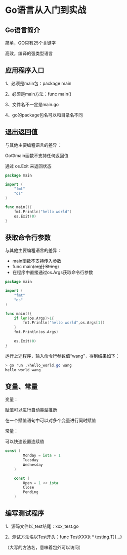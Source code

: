 # Go语言从入门到实战

## Go语言简介

简单，GO只有25个关键字

高效，编译的强类型语言

## 应用程序入口

1、必须是main包：package main

2、必须是main方法：func main()

3、文件名不一定是main.go

4、go的package包名可以和目录名不同

## 退出返回值

与其他主要编程语言的差异：

Go中main函数不支持任何返回值

通过 os.Exit 来返回状态

```go
package main

import (
	"fmt"
	"os"
)

func main(){
	fmt.Println("hello world")
	os.Exit(0)
}
```



## 获取命令行参数

与其他主要编程语言的差异：

- main函数不支持传入参数
- func main(~~arg[] String~~)
- 在程序中直接通过os.Args获取命令行参数

```go
package main

import (
	"fmt"
	"os"
)

func main(){
	if len(os.Args)>1{
		fmt.Println("hello world",os.Args[1])
	}
	fmt.Println(os.Args)
	
	os.Exit(0)
}
```

运行上述程序，输入命令行参数值“wang”，得到结果如下：

```powershell
> go run .\hello_world.go wang
hello world wang
```



## 变量、常量

变量：

赋值可以进行自动类型推断

在一个赋值语句中可以对多个变量进行同时赋值

常量：

可以快速设置连续值

```go
const (
		Monday = iota + 1
		Tuesday
		Wednesday
	)

	const (
		Open = 1 << iota
		Close
		Pending
	)
```









## 编写测试程序

1、源码文件以_test结尾：xxx_test.go

2、测试方法名以Test开头：func TestXXX(t * testing.T){...}

（大写的方法名，意味着包外可以访问）



